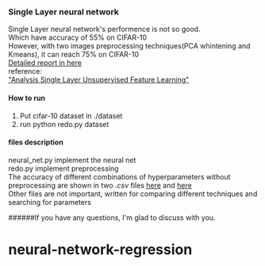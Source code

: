 ### Single Layer neural network
Single Layer neural network's performence is not so good.  
Which have accuracy of 55% on CIFAR-10  
However, with two images preprocessing techniques(PCA whintening and Kmeans), it can reach 75% on CIFAR-10  
[Detailed report in here](https://github.com/yihui-he/Single-Layer-neural-network-with-PCAwhitening-Kmeans/blob/master/report/mp1_Yihui%20He.pdf)  
reference:  
["Analysis Single Layer Unsupervised Feature Learning"](https://github.com/yihui-he/Single-Layer-neural-network-with-PCAwhitening-Kmeans/blob/master/paper/AnalysisSingleLayerUnsupervisedFeatureLearning.pdf)  
#### How to run  
1. Put cifar-10 dataset in ./dataset
2. run python redo.py dataset

#### files description
neural_net.py implement the neural net  
redo.py implement preprocessing  
The accuracy of different combinations of hyperparameters without preprocessing are shown in two *.csv* files 
[here](https://github.com/yihui-he/Single-Layer-neural-network-with-PCAwhitening-Kmeans/blob/master/fine_grained_nn.csv) and [here](https://github.com/yihui-he/Single-Layer-neural-network-with-PCAwhitening-Kmeans/blob/master/naive_nn.csv)  
Other files are not important, written for comparing different techniques and searching for parameters  
  
  
######If you have any questions, I'm glad to discuss with you.
# neural-network-regression

